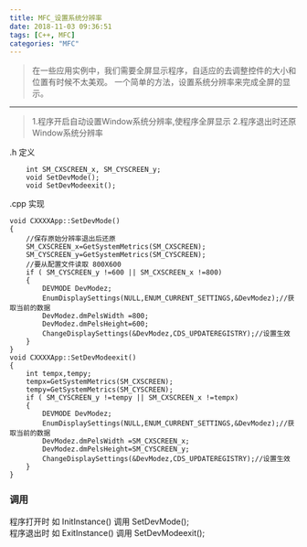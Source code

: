 ```yaml
---
title: MFC_设置系统分辨率
date: 2018-11-03 09:36:51
tags: [C++, MFC]
categories: "MFC"
---
```


>在一些应用实例中，我们需要全屏显示程序，自适应的去调整控件的大小和位置有时候不太美观。
一个简单的方法，设置系统分辨率来完成全屏的显示。   
---

> 1.程序开启自动设置Window系统分辨率,使程序全屏显示
> 2.程序退出时还原 Window系统分辨率

<!-- more -->

.h 定义

```
	int SM_CXSCREEN_x, SM_CYSCREEN_y;
	void SetDevMode();
	void SetDevModeexit();
```

.cpp 实现

```
void CXXXXApp::SetDevMode()
{
	//保存原始分辨率退出后还原
	SM_CXSCREEN_x=GetSystemMetrics(SM_CXSCREEN);
	SM_CYSCREEN_y=GetSystemMetrics(SM_CYSCREEN);
	//要从配置文件读取 800X600
	if ( SM_CYSCREEN_y !=600 || SM_CXSCREEN_x !=800)
	{
		DEVMODE DevModez;
		EnumDisplaySettings(NULL,ENUM_CURRENT_SETTINGS,&DevModez);//获取当前的数据
		DevModez.dmPelsWidth =800;
		DevModez.dmPelsHeight=600;
		ChangeDisplaySettings(&DevModez,CDS_UPDATEREGISTRY);//设置生效
	}
}
void CXXXXApp::SetDevModeexit()
{
	int tempx,tempy;
 	tempx=GetSystemMetrics(SM_CXSCREEN);
 	tempy=GetSystemMetrics(SM_CYSCREEN);
 	if ( SM_CYSCREEN_y !=tempy || SM_CXSCREEN_x !=tempx)
 	{
 		DEVMODE DevModez;
 		EnumDisplaySettings(NULL,ENUM_CURRENT_SETTINGS,&DevModez);//获取当前的数据
 		DevModez.dmPelsWidth =SM_CXSCREEN_x;
 		DevModez.dmPelsHeight=SM_CYSCREEN_y;
 		ChangeDisplaySettings(&DevModez,CDS_UPDATEREGISTRY);//设置生效
 	}
}
```

### 调用

程序打开时 如 InitInstance() 调用 SetDevMode();  
程序退出时 如 ExitInstance() 调用 SetDevModeexit();
